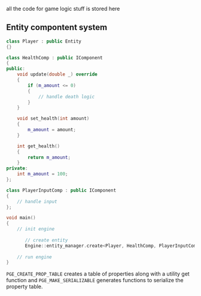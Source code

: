 
all the code for game logic stuff is stored here

## Entity compontent system

```c++
class Player : public Entity
{}

class HealthComp : public IComponent
{
public:
    void update(double _) override
    {
        if (m_amount <= 0)
        {
            // handle death logic
        }
    }

    void set_health(int amount)
    {
        m_amount = amount;
    }

    int get_health()
    {
        return m_amount;
    }
private:
    int m_amount = 100;
};

class PlayerInputComp : public IComponent
{
    // handle input 
};

void main()
{
    // init engine
       
       // create entity
       Engine::entity_manager.create<Player, HealthComp, PlayerInputComp>("Player");
       
    // run engine
}
```
`PGE_CREATE_PROP_TABLE` creates a table of properties along with a utility get function and `PGE_MAKE_SERIALIZABLE` generates functions to serialize the property table.



